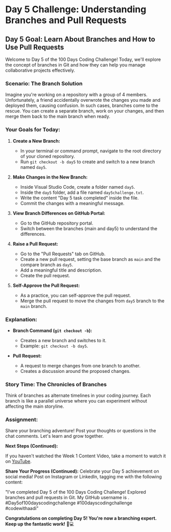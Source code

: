 # Day 5 Challenge: Understanding Branches and Pull Requests

## Day 5 Goal: Learn About Branches and How to Use Pull Requests

Welcome to Day 5 of the 100 Days Coding Challenge! Today, we'll explore the concept of branches in Git and how they can help you manage collaborative projects effectively.

### Scenario: The Branch Solution

Imagine you're working on a repository with a group of 4 members. Unfortunately, a friend accidentally overwrote the changes you made and deployed them, causing confusion. In such cases, branches come to the rescue. You can create a separate branch, work on your changes, and then merge them back to the main branch when ready.

### Your Goals for Today:

1. **Create a New Branch:**

   - In your terminal or command prompt, navigate to the root directory of your cloned repository.
   - Run `git checkout -b day5` to create and switch to a new branch named `day5`.

2. **Make Changes in the New Branch:**

   - Inside Visual Studio Code, create a folder named `day5`.
   - Inside the `day5` folder, add a file named `day5challenge.txt`.
   - Write the content "Day 5 task completed" inside the file.
   - Commit the changes with a meaningful message.

3. **View Branch Differences on GitHub Portal:**

   - Go to the GitHub repository portal.
   - Switch between the branches (main and day5) to understand the differences.

4. **Raise a Pull Request:**

   - Go to the "Pull Requests" tab on GitHub.
   - Create a new pull request, setting the base branch as `main` and the compare branch as `day5`.
   - Add a meaningful title and description.
   - Create the pull request.

5. **Self-Approve the Pull Request:**
   - As a practice, you can self-approve the pull request.
   - Merge the pull request to move the changes from `day5` branch to the `main` branch.

### Explanation:

- **Branch Command (`git checkout -b`):**

  - Creates a new branch and switches to it.
  - Example: `git checkout -b day5`.

- **Pull Request:**
  - A request to merge changes from one branch to another.
  - Creates a discussion around the proposed changes.

### Story Time: The Chronicles of Branches

Think of branches as alternate timelines in your coding journey. Each branch is like a parallel universe where you can experiment without affecting the main storyline.

### Assignment:

Share your branching adventure! Post your thoughts or questions in the chat comments. Let's learn and grow together.

**Next Steps (Continued):**

If you haven't watched the Week 1 Content Video, take a moment to watch it on [YouTube](https://www.youtube.com/watch?v=6Cvz9qz6WNU).

**Share Your Progress (Continued):**
Celebrate your Day 5 achievement on social media! Post on Instagram or LinkedIn, tagging me with the following content:

"I've completed Day 5 of the 100 Days Coding Challenge! Explored branches and pull requests in Git. My GitHub username is <add your yourname here>. #Day5of100dayscodingchallenge #100dayscodingchallenge #codewithaadi"

**Congratulations on completing Day 5! You're now a branching expert. Keep up the fantastic work!** 🚀💻
